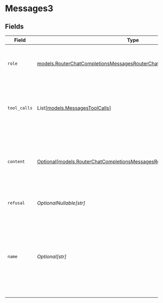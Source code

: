 # Messages3


## Fields

| Field                                                                                                                                                | Type                                                                                                                                                 | Required                                                                                                                                             | Description                                                                                                                                          |
| ---------------------------------------------------------------------------------------------------------------------------------------------------- | ---------------------------------------------------------------------------------------------------------------------------------------------------- | ---------------------------------------------------------------------------------------------------------------------------------------------------- | ---------------------------------------------------------------------------------------------------------------------------------------------------- |
| `role`                                                                                                                                               | [models.RouterChatCompletionsMessagesRouterChatCompletionsRole](../models/routerchatcompletionsmessagesrouterchatcompletionsrole.md)                 | :heavy_check_mark:                                                                                                                                   | The role of the messages author, in this case **assistant**.                                                                                         |
| `tool_calls`                                                                                                                                         | List[[models.MessagesToolCalls](../models/messagestoolcalls.md)]                                                                                     | :heavy_check_mark:                                                                                                                                   | The tool calls generated by the model, such as function calls.                                                                                       |
| `content`                                                                                                                                            | [Optional[models.RouterChatCompletionsMessagesRouterChatCompletionsContent]](../models/routerchatcompletionsmessagesrouterchatcompletionscontent.md) | :heavy_minus_sign:                                                                                                                                   | The contents of the assistant message. Required unless tool_calls is specified.                                                                      |
| `refusal`                                                                                                                                            | *OptionalNullable[str]*                                                                                                                              | :heavy_minus_sign:                                                                                                                                   | The refusal message by the assistant.                                                                                                                |
| `name`                                                                                                                                               | *Optional[str]*                                                                                                                                      | :heavy_minus_sign:                                                                                                                                   | An optional name for the participant. Provides the model information to differentiate between participants of the same role.                         |